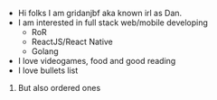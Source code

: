 - Hi folks I am gridanjbf aka known irl as Dan.
- I am interested in full stack web/mobile developing
  + RoR
  + ReactJS/React Native
  + Golang
- I love videogames, food and good reading
- I love bullets list
1. But also ordered ones

<!---
gridanjbf/gridanjbf is a ✨ special ✨ repository because its `README.md` (this file) appears on your GitHub profile.
You can click the Preview link to take a look at your changes.
--->
